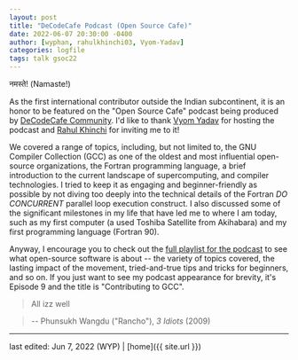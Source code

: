 ```yaml
---
layout: post
title: "DeCodeCafe Podcast (Open Source Cafe)"
date: 2022-06-07 20:30:00 -0400
author: [wyphan, rahulkhinchi03, Vyom-Yadav]
categories: logfile
tags: talk gsoc22
---
```


नमस्ते! (Namaste!)

As the first international contributor outside the Indian subcontinent, it is an honor to be featured on the "Open Source Cafe" podcast being produced by [DeCodeCafe Community][decodecafe]. I'd like to thank [Vyom Yadav][vyom] for hosting the podcast and [Rahul Khinchi][rahul] for inviting me to it!

We covered a range of topics, including, but not limited to, the GNU Compiler Collection (GCC) as one of the oldest and most influential open-source organizations, the Fortran programming language, a brief introduction to the current landscape of supercomputing, and compiler technologies. I tried to keep it as engaging and beginner-friendly as possible by not diving too deeply into the technical details of the Fortran _DO CONCURRENT_ parallel loop execution construct. I also discussed some of the significant milestones in my life that have led me to where I am today, such as my first computer (a used Toshiba Satellite from Akihabara) and my first programming language (Fortran 90).

Anyway, I encourage you to check out the [full playlist for the podcast][yt] to see what open-source software is about -- the variety of topics covered, the lasting impact of the movement, tried-and-true tips and tricks for beginners, and so on. If you just want to see my podcast appearance for brevity, it's Episode 9 and the title is "Contributing to GCC".

> All izz well

> -- Phunsukh Wangdu ("Rancho"), _3 Idiots_ (2009)

[decodecafe]: https://linktr.ee/decodecafe
[vyom]: https://www.linkedin.com/in/vyom-yadav/
[rahul]: https://www.linkedin.com/in/rahulkhinchi03/
[yt]: https://www.youtube.com/playlist?list=PLmXLFH8zc40jtj5sgvVMTfONwP4wpc2Gr

---

last edited: Jun 7, 2022 (WYP) | [home]({{ site.url }})
